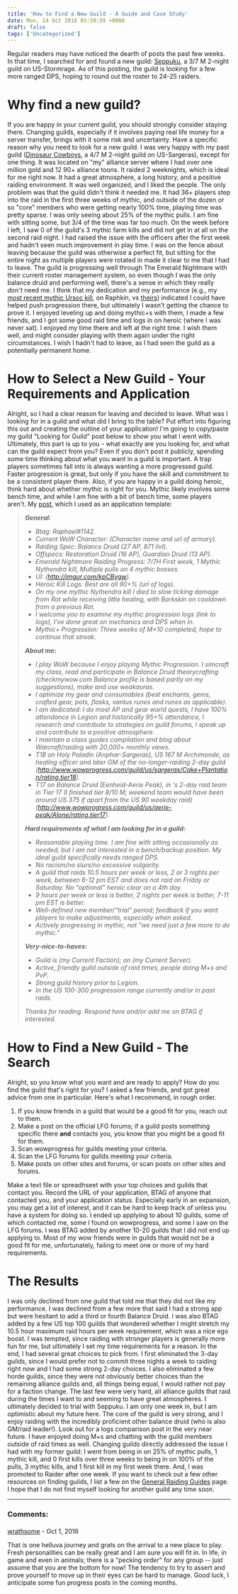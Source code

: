 ```yaml
---
title: 'How to Find a New Guild - A Guide and Case Study'
date: Mon, 24 Oct 2016 03:59:59 +0000
draft: false
tags: ['Uncategorized']
---
```


Regular readers may have noticed the dearth of posts the past few weeks. In that time, I searched for and found a new guild: [Seppuku](http://www.seppukustormrage.shivtr.com/), a 3/7 M 2-night guild on US-Stormrage. As of this posting, the guild is looking for a few more ranged DPS, hoping to round out the roster to 24-25 raiders.

Why find a new guild?
=====================

If you are happy in your current guild, you should strongly consider staying there. Changing guilds, especially if it involves paying real life money for a server transfer, brings with it some risk and uncertainty. Have a specific reason why you need to look for a new guild. I was very happy with my past guild ([Dinosaur Cowboys](http://www.dinosaurcowboys.net/), a 4/7 M 2-night guild on US-Sargeras), except for one thing. It was located on "my" alliance server where I had over one million gold and 12 90+ alliance toons. It raided 2 weeknights, which is ideal for me right now. It had a great atmosphere, a long history, and a positive raiding environment. It was well organized, and I liked the people. The only problem was that the guild didn't think it needed me. It had 36+ players step into the raid in the first three weeks of mythic, and outside of the dozen or so "core" members who were getting nearly 100% time, playing time was pretty sparse. I was only seeing about 25% of the mythic pulls. I am fine with sitting some, but 3/4 of the time was far too much. On the week before I left, I saw 0 of the guild's 3 mythic farm kills and did not get in at all on the second raid night. I had raised the issue with the officers after the first week and hadn't seen much improvement in play time. I was on the fence about leaving because the guild was otherwise a perfect fit, but sitting for the entire night as multiple players were rotated in made it clear to me that I had to leave. The guild is progressing well through The Emerald Nightmare with their current roster management system, so even though I was the only balance druid and performing well, there's a sense in which they really _don't_ need me. I think that my dedication and my performance (e.g., my [most recent mythic Ursoc kill](https://www.warcraftlogs.com/reports/mYBp6qRfvP4ZA81G#fight=15&type=damage-done), on Raphkin, vs [theirs](https://www.warcraftlogs.com/reports/M7GV6XFbzNpZwQ8g#fight=13&type=damage-done)) indicated I could have helped push progression there, but ultimately I wasn't getting the chance to prove it. I enjoyed leveling up and doing mythic+s with them, I made a few friends, and I got some good raid time and logs in on heroic (where I was never sat). I enjoyed my time there and left at the right time. I wish them well, and might consider playing with them again under the right circumstances. I wish I hadn't had to leave, as I had seen the guild as a potentially permanent home.

How to Select a New Guild - Your Requirements and Application
=============================================================

Alright, so I had a clear reason for leaving and decided to leave. What was I looking for in a guild and what did I bring to the table? Put effort into figuring this out and creating the outline of your application! I'm going to copy/paste my guild "Looking for Guild" post below to show you what I went with. Ultimately, this part is up to you - what exactly are you looking for, and what can the guild expect from you? Even if you don't post it publicly, spending some time thinking about what you want in a guild is important. A trap players sometimes fall into is always wanting a more progressed guild. Faster progression is great, but only if you have the skill and commitment to be a consistent player there. Also, if you are happy in a guild doing heroic, think hard about whether mythic is right for you. Mythic likely involves some bench time, and while I am fine with a bit of bench time, some players aren't. My [post](http://us.battle.net/forums/en/wow/topic/20749806292?page=1), which I used as an application template:

> _**General:**_
> 
> *   _Btag: Raphael#1142._
> *   _Current WoW Character: (Character name and url of armory)._
> *   _Raiding Spec: Balance Druid (27 AP, 871 ilvl)._
> *   _Offspecs: Restoration Druid (16 AP), Guardian Druid (13 AP)._
> *   _Emerald Nightmare Raiding Progress: 7/7H First week, 1 Mythic Nythendra kill, Multiple pulls on 4 mythic bosses._
> *   _UI: (http://imgur.com/kpCBygw)._
> *   _Heroic Kill Logs: Best are all 90+% (url of logs)._
> *   _On my one mythic Nythendra kill I died to slow ticking damage from Rot while receiving little healing, with Barkskin on cooldown from a previous Rot._
> *   _I welcome you to examine my mythic progression logs (link to logs), I've done great on mechanics and DPS when in._
> *   _Mythic+ Progression: Three weeks of M+10 completed, hope to continue that streak._
> 
> _**About me:**_
> 
> *   _I play WoW because I enjoy playing Mythic Progression. I simcraft my class, read and participate in Balance Druid theorycrafting (checkmywow.com Balance profile is based partly on my suggestions), make and use weakauras._
> *   _I optimize my gear and consumables (best enchants, gems, crafted gear, pots, flasks, vantus runes and runes as applicable)._
> *   _I am dedicated: I do most AP and gear world quests, I have 100% attendance in Legion and historically 95+% attendance, I research and contribute to strategies on guild forums, I speak up and contribute to a positive atmosphere._
> *   _I maintain a class guides compilation and blog about Warcraft/raiding with 20,000+ monthly views._
> *   _T18 on Holy Paladin (Anphar-Sargeras), US 167 M Archimonde, as healing officer and later GM of the no-longer-raiding 2-day guild <Cake Plantation> (http://www.wowprogress.com/guild/us/sargeras/Cake+Plantation/rating.tier18)._
> *   _T17 on Balance Druid (Eenheid-Aerie Peak), in <Alone>'s 2-day raid team in Tier 17 (I finished tier 8/10 M; weekend team would have been around US 375 if apart from the US 90 weekday raid) (http://www.wowprogress.com/guild/us/aerie-peak/Alone/rating.tier17)._
> 
> _**Hard requirements of what I am looking for in a guild:**_
> 
> *   _Reasonable playing time. I am fine with sitting occasionally as needed, but I am not interested in a bench/backup position. My ideal guild specifically needs ranged DPS._
> *   _No racism/no slurs/no excessive vulgarity._
> *   _A guild that raids 10.5 hours per week or less, 2 or 3 nights per week, between 6-12 pm EST and does not raid on Friday or Saturday. No "optional" heroic clear on a 4th day._
> *   _9 hours per week or less is better, 2 nights per week is better, 7-11 pm EST is better._
> *   _Well-defined new member/"trial" period; feedback if you want players to make adjustments, especially when asked._
> *   _Actively progressing in mythic, not "we need just a few more to do mythic."_
> 
> _**Very-nice-to-haves:**_
> 
> *   _Guild is (my Current Faction); on (my Current Server)._
> *   _Active, friendly guild outside of raid times, people doing M+s and PvP._
> *   _Strong guild history prior to Legion._
> *   _In the US 100-300 progression range currently and/or in past raids._
> 
> _Thanks for reading. Respond here and/or add me on BTAG if interested._

How to Find a New Guild - The Search
====================================

Alright, so you know what you want and are ready to apply? How do you find the guild that's right for you? I asked a few friends, and got great advice from one in particular. Here's what I recommend, in rough order.

1.  If you know friends in a guild that would be a good fit for you, reach out to them.
2.  Make a post on the official LFG forums; if a guild posts something specific there **and** contacts you, you know that you might be a good fit for them.
3.  Scan wowprogress for guilds meeting your criteria.
4.  Scan the LFG forums for guilds meeting your criteria.
5.  Make posts on other sites and forums, or scan posts on other sites and forums.

Make a text file or spreadhseet with your top choices and guilds that contact you. Record the URL of your application, BTAG of anyone that contacted you, and your application status. Especially early in an expansion, you may get a lot of interest, and it can be hard to keep track of unless you have a system for doing so. I ended up applying to about 10 guilds, some of which contacted me, some I found on wowprogress, and some I saw on the LFG forums. I was BTAG added by another 10-20 guilds that I did not end up applying to. Most of my wow friends were in guilds that would not be a good fit for me, unfortunately, failing to meet one or more of my hard requirements.

The Results
===========

I was only declined from one guild that told me that they did not like my performance. I was declined from a few more that said I had a strong app but were hesitant to add a third or fourth Balance Druid. I was also BTAG added by a few US top 100 guilds that wondered whether I might stretch my 10.5 hour maximum raid hours per week requirement, which was a nice ego boost. I was tempted, since raiding with stronger players is generally more fun for me, but ultimately I set my time requirements for a reason. In the end, I had several great choices to pick from. I first eliminated the 3-day guilds, since I would prefer not to commit three nights a week to raiding right now and I had some strong 2-day choices. I also eliminated a few horde guilds, since they were not obviously better choices than the remaining alliance guilds and, all things being equal, I would rather not pay for a faction change. The last few were very hard, all alliance guilds that raid during the times I want to and seeming to have great atmospheres. I ultimately decided to trial with Seppuku. I am only one week in, but I am optimistic about my future here. The core of the guild is very strong, and I enjoy raiding with the incredibly proficient other balance druid (who is also GM/raid leader!). Look out for a logs comparison post in the very near future. I have enjoyed doing M+s and chatting with the guild members outside of raid times as well. Changing guilds directly addressed the issue I had with my former guild: I went from being in on 25% of mythic pulls, 1 mythic kill, and 0 first kills over three weeks to being in on 100% of the pulls, 3 mythic kills, and 1 first kill in my first week there. And, I was promoted to Raider after one week. If you want to check out a few other resources on finding guilds, I list a few on the [General Raiding Guides](http://raidadvice.com/general-raiding-guides/#Getting_in_a_Guild) page. I hope that I do not find myself looking for another guild any time soon.

---
### Comments:
#### 
[wrathsome](https://coffeecakesandcrits.wordpress.com/ "wrathofkublakhan@yahoo.com") - <time datetime="2016-10-24 11:11:11">Oct 1, 2016</time>

That is one helluva journey and grats on the arrival to a new place to play. Fresh personalities can be really great and I am sure you will fit in. In life, in game and even in animals; there is a "pecking order" for any group -- just assume that you are the bottom for now! The tendency to try to assert and prove yourself to move up in their eyes can be hard to manage. Good luck, I anticipate some fun progress posts in the coming months.
<br>
